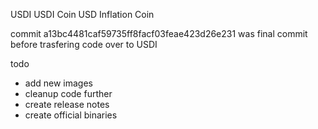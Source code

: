 USDI
USDI Coin
USD Inflation Coin

commit a13bc4481caf59735ff8facf03feae423d26e231 was final commit before trasfering code over to USDI

todo

- add new images
- cleanup code further
- create release notes
- create official binaries